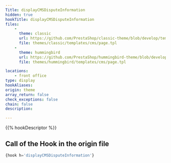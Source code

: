 ```yaml
---
Title: displayCMSDisputeInformation
hidden: true
hookTitle: displayCMSDisputeInformation
files:
    -
      theme: classic
      url: https://github.com/PrestaShop/classic-theme/blob/develop/templates/cms/page.tpl
      file: themes/classic/templates/cms/page.tpl
    -
      theme: hummingbird
      url: https://github.com/PrestaShop/hummingbird-theme/blob/develop/templates/cms/page.tpl
      file: themes/hummingbird/templates/cms/page.tpl

locations:
    - front office
type: display
hookAliases: 
origin: theme
array_return: false
check_exceptions: false
chain: false
description: 

---
```


{{% hookDescriptor %}}

## Call of the Hook in the origin file

```php
{hook h='displayCMSDisputeInformation'}
```
